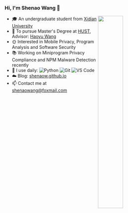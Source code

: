 ### Hi, I'm Shenao Wang 👋 
<img align="right" width="40%" src="https://github-readme-stats.vercel.app/api/top-langs/?username=shenaow&layout=compact&show_icons=true&count_private=false">

- 🎓 An undergraduate student from [Xidian University](https://www.xidian.edu.cn/)
- :space_invader: To pursue Master's Degree at [HUST](https://www.hust.edu.cn/), Advisor: [Haoyu Wang](https://howiepku.github.io/)
- 🌞 Interested in Mobile Privacy, Program Analysis and Software Security
- 📚 Working on Miniprogram Privacy Compliance and NPM Malware Detection recently
- 🚀 I use daily: ![Python](https://img.shields.io/badge/-Python-8fcfd1?style=plastic&logo=Python)
     ![Git](https://img.shields.io/badge/-Git-black?style=plastic&logo=git)
     ![VS Code](https://img.shields.io/badge/-VS%20Code-007ACC?style=plastic&logo=visual-studio-code)
- ☁️ Blog: [shenaow.github.io](https://shenaow.github.io/)
- 📫 Contact me at shenaowang@foxmail.com
